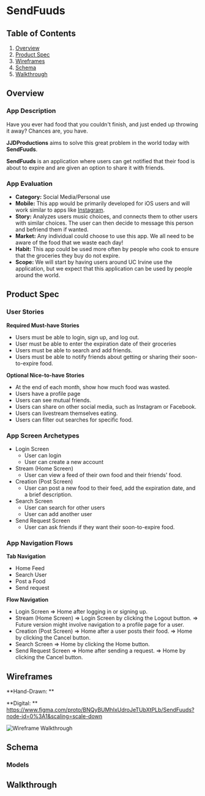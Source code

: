 # SendFuuds

## Table of Contents
1. [Overview](#Overview)
1. [Product Spec](#Product-Spec)
1. [Wireframes](#Wireframes)
1. [Schema](#Schema)
1. [Walkthrough](#Walkthrough)

## Overview

### App Description
Have you ever had food that you couldn't finish, and just ended up throwing it away? Chances are, you have. 

**JJDProductions** aims to solve this great problem in the world today with **SendFuuds**.

**SendFuuds** is an application where users can get notified that their food is about to expire and are given an option to share it with friends.

### App Evaluation
- **Category:** Social Media/Personal use
- **Mobile:** This app would be primarily developed for iOS users and will work similar to apps like [Instagram](https://www.instagram.com/?hl=en).
- **Story:** Analyzes users music choices, and connects them to other users with similar choices. The user can then decide to message this person and befriend them if wanted.
- **Market:** Any individual could choose to use this app. We all need to be aware of the food that we waste each day!
- **Habit:** This app could be used more often by people who cook to ensure that the groceries they buy do not expire. 
- **Scope:** We will start by having users around UC Irvine use the application, but we expect that this application can be used by people around the world.

## Product Spec

### User Stories

**Required Must-have Stories**
 * Users must be able to login, sign up, and log out.
 * User must be able to enter the expiration date of their groceries
 * Users must be able to search and add friends.
 * Users must be able to notify friends about getting or sharing their soon-to-expire food.

**Optional Nice-to-have Stories**
 * At the end of each month, show how much food was wasted.
 * Users have a profile page
 * Users can see mutual friends.
 * Users can share on other social media, such as Instagram or Facebook.
 * Users can livestream themselves eating.
 * Users can filter out searches for specific food.

### App Screen Archetypes

 * Login Screen
     * User can login
     * User can create a new account
 * Stream (Home Screen)
     * User can view a feed of their own food and their friends' food.
 * Creation (Post Screen)
     * User can post a new food to their feed, add the expiration date, and a brief description.
 * Search Screen
     * User can search for other users
     * User can add another user
 * Send Request Screen
     * User can ask friends if they want their soon-to-expire food.

### App Navigation Flows

**Tab Navigation**

 * Home Feed
 * Search User
 * Post a Food
 * Send request

**Flow Navigation**

 * Login Screen
    => Home after logging in or signing up.
 * Stream (Home Screen)
    => Login Screen by clicking the Logout button.
    => Future version might involve navigation to a profile page for a user.
 * Creation (Post Screen)
    => Home after a user posts their food.
    => Home by clicking the Cancel button.
 * Search Screen
    => Home by clicking the Home button.
 * Send Request Screen
    => Home after sending a request.
    => Home by clicking the Cancel button.
    
## Wireframes

**Hand-Drawn: **


**Digital: **
https://www.figma.com/proto/BNQyBUMhIxUdroJeTUbXtPLb/SendFuuds?node-id=0%3A1&scaling=scale-down

<img src='https://i.imgur.com/ZKQlv1m.gif' title='Wireframe Walkthrough' width='' alt='Wireframe Walkthrough' />

## Schema 
### Models

    
## Walkthrough
